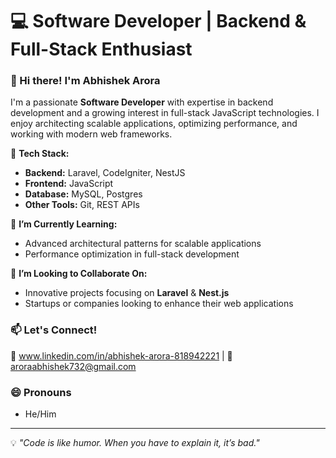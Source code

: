 # 💻 Software Developer | Backend & Full-Stack Enthusiast  

### 👋 Hi there! I'm Abhishek Arora 

I'm a passionate **Software Developer** with expertise in backend development and a growing interest in full-stack JavaScript technologies. I enjoy architecting scalable applications, optimizing performance, and working with modern web frameworks.  

🚀 **Tech Stack:**  
- **Backend:** Laravel, CodeIgniter, NestJS  
- **Frontend:** JavaScript
- **Database:** MySQL, Postgres  
- **Other Tools:** Git, REST APIs  

🌱 **I’m Currently Learning:**  
- Advanced architectural patterns for scalable applications  
- Performance optimization in full-stack development 

💞️ **I’m Looking to Collaborate On:**  
- Innovative projects focusing on **Laravel** & **Nest.js**   
- Startups or companies looking to enhance their web applications  

### 📫 Let's Connect!  
🔗 www.linkedin.com/in/abhishek-arora-818942221 |  📧 aroraabhishek732@gmail.com  


### 😄 Pronouns
- He/Him

---

💡 *"Code is like humor. When you have to explain it, it’s bad."*          
